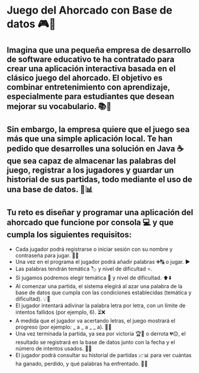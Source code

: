 # Juego del Ahorcado con Base de datos 🎮🎲

##  Imagina que una pequeña empresa de desarrollo de software educativo te ha contratado para crear una aplicación interactiva basada en el clásico juego del ahorcado. El objetivo es combinar entretenimiento con aprendizaje, especialmente para estudiantes que desean mejorar su vocabulario. 📚🧠

## Sin embargo, la empresa quiere que el juego sea más que una simple aplicación local. Te han pedido que desarrolles una solución en Java ☕ que sea capaz de almacenar las palabras del juego, registrar a los jugadores y guardar un historial de sus partidas, todo mediante el uso de una base de datos. 💾📊

## Tu reto es diseñar y programar una aplicación del ahorcado que funcione por consola 💻 y que cumpla los siguientes requisitos:

  - Cada jugador podrá registrarse o iniciar sesión con su nombre y contraseña para jugar. 🔐👤
  - Una vez en el programa el jugador podrá añadir palabras ➕🔠 o jugar. ▶️
  - Las palabras tendrán temática 🏷️ y nivel de dificultad ⭐.
  - Si jugamos podremos elegir temática 🌳 y nivel de dificultad. ⬆️⬇️
  - Al comenzar una partida, el sistema elegirá al azar una palabra de la base de datos que cumpla con las condiciones establecidas (temática y dificultad). 💡🎯
  - El jugador intentará adivinar la palabra letra por letra, con un límite de intentos fallidos (por ejemplo, 6). ⏳❌
  - A medida que el jugador va acertando letras, el juego mostrará el progreso (por ejemplo: _ a _ a _ _ a). 📝✅
  - Una vez terminada la partida, ya sea por victoria 🏆🎉 o derrota 💔😔, el resultado se registrará en la base de datos junto con la fecha y el número de intentos usados. 📅🔢
  - El jugador podrá consultar su historial de partidas 📈📊 para ver cuántas ha ganado, perdido, y qué palabras ha enfrentado. 📖🧐


